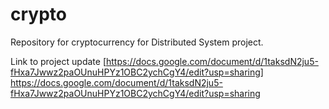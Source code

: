 # crypto
Repository for cryptocurrency for Distributed System project. 

Link to project update [https://docs.google.com/document/d/1taksdN2ju5-fHxa7Jwwz2paOUnuHPYz1OBC2ychCgY4/edit?usp=sharing]
https://docs.google.com/document/d/1taksdN2ju5-fHxa7Jwwz2paOUnuHPYz1OBC2ychCgY4/edit?usp=sharing
